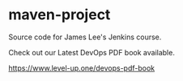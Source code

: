 # maven-project
Source code for James Lee's Jenkins course.

Check out our Latest DevOps PDF book available.

https://www.level-up.one/devops-pdf-book

